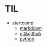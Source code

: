 # TIL

- startcamp
  - [markdown](https://github.com/Aden-Jang/TIL/blob/master/startcamp/startcamp_markdown.md)
  - [git&github](https://github.com/Aden-Jang/TIL/blob/master/startcamp/startcamp_git%26github.md)
  - [python](https://github.com/Aden-Jang/TIL/blob/master/startcamp/startcamp_python.md)
